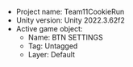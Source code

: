 <!-- UNITY CODE ASSIST INSTRUCTIONS START -->
- Project name: Team11CookieRun
- Unity version: Unity 2022.3.62f2
- Active game object:
  - Name: BTN SETTINGS
  - Tag: Untagged
  - Layer: Default
<!-- UNITY CODE ASSIST INSTRUCTIONS END -->